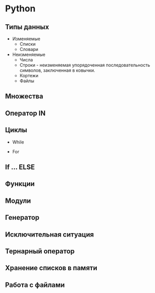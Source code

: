 # Python

## Типы данных
- Изменяемые
    - Списки
    - Словари
- Неизменяемые
    - Числа
    - Строки - неизменяемая упорядоченная последовательность символов, заключенная в ковычки. 
    - Кортежи
    - Файлы

## Множества

## Оператор IN

## Циклы
- While

- For

## If ... ELSE

## Функции 

## Модули

## Генератор

## Исключительная ситуация

## Тернарный оператор

## Хранение списков в памяти

## Работа с файлами
